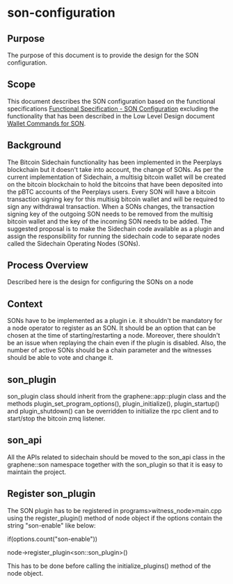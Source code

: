# son-configuration

## Purpose

The purpose of this document is to provide the design for the SON configuration.

## Scope

This document describes the SON configuration based on the functional specifications [Functional Specification - SON Configuration](https://peerplays.atlassian.net/wiki/spaces/PIX/pages/288817497/Functional+Specification+-+SON+Configuration) excluding the functionality that has been described in the Low Level Design document [Wallet Commands for SON](https://peerplays.atlassian.net/wiki/spaces/PIX/pages/333545473/Wallet+Commands+for+SON).

## Background

The Bitcoin Sidechain functionality has been implemented in the Peerplays blockchain but it doesn't take into account, the change of SONs. As per the current implementation of Sidechain, a multisig bitcoin wallet will be created on the bitcoin blockchain to hold the bitcoins that have been deposited into the pBTC accounts of the Peerplays users. Every SON will have a bitcoin transaction signing key for this multisig bitcoin wallet and will be required to sign any withdrawal transaction. When a SONs changes, the transaction signing key of the outgoing SON needs to be removed from the multisig bitcoin wallet and the key of the incoming SON needs to be added. The suggested proposal is to make the Sidechain code available as a plugin and assign the responsibility for running the sidechain code to separate nodes called the Sidechain Operating Nodes (SONs).

## Process Overview

Described here is the design for configuring the SONs on a node

## Context

SONs have to be implemented as a plugin i.e. it shouldn't be mandatory for a node operator to register as an SON. It should be an option that can be chosen at the time of starting/restarting a node. Moreover, there shouldn't be an issue when replaying the chain even if the plugin is disabled. Also, the number of active SONs should be a chain parameter and the witnesses should be able to vote and change it.

## son\_plugin

son\_plugin class should inherit from the graphene::app::plugin class and the methods plugin\_set\_program\_options(), plugin\_initialize(), plugin\_startup() and plugin\_shutdown() can be overridden to initialize the rpc client and to start/stop the bitcoin zmq listener.

## son\_api

All the APIs related to sidechain should be moved to the son\_api class in the graphene::son namespace together with the son\_plugin so that it is easy to maintain the project.

## Register son\_plugin

The SON plugin has to be registered in programs>witness\_node>main.cpp using the register\_plugin() method of node object if the options contain the string "son-enable" like below:

if(options.count("son-enable"))

node->register\_plugin\<son::son\_plugin>()

This has to be done before calling the initialize\_plugins() method of the node object.
